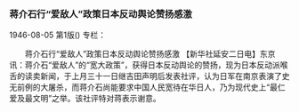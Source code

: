 ### 蒋介石行“爱敌人”政策日本反动舆论赞扬感激

1946-08-05
第1版()
专栏：

　　蒋介石行“爱敌人”政策日本反动舆论赞扬感激
    【新华社延安二日电】东京讯：蒋介石“爱敌人”的“宽大政策”，获得日本反动舆论的赞扬，现为日本反动派喉舌的读卖新闻，于上月三十一日继吉田声明后发表社评，认为日军在南京表演了史无前例的大屠杀，而蒋介石尚能要求中国人民宽待在华日人，乃为现代史上“最仁爱及最文明”之举。该社评特对蒋表示谢意。
